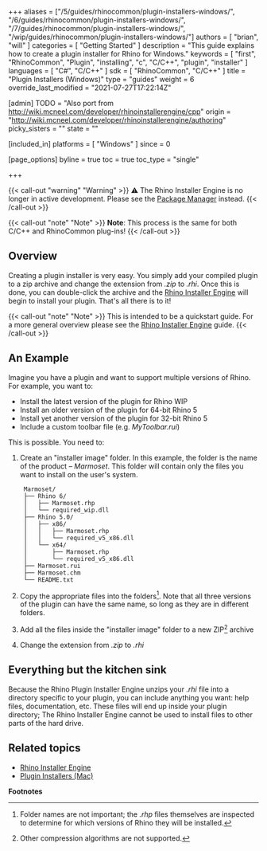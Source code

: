 +++
aliases = ["/5/guides/rhinocommon/plugin-installers-windows/", "/6/guides/rhinocommon/plugin-installers-windows/", "/7/guides/rhinocommon/plugin-installers-windows/", "/wip/guides/rhinocommon/plugin-installers-windows/"]
authors = [ "brian", "will" ]
categories = [ "Getting Started" ]
description = "This guide explains how to create a plugin installer for Rhino for Windows."
keywords = [ "first", "RhinoCommon", "Plugin", "installing", "c", "C/C++", "plugin", "installer" ]
languages = [ "C#", "C/C++" ]
sdk = [ "RhinoCommon", "C/C++" ]
title = "Plugin Installers (Windows)"
type = "guides"
weight = 6
override_last_modified = "2021-07-27T17:22:14Z"

[admin]
TODO = "Also port from http://wiki.mcneel.com/developer/rhinoinstallerengine/cpp"
origin = "http://wiki.mcneel.com/developer/rhinoinstallerengine/authoring"
picky_sisters = ""
state = ""

[included_in]
platforms = [ "Windows" ]
since = 0

[page_options]
byline = true
toc = true
toc_type = "single"

+++

{{< call-out "warning" "Warning" >}}
⚠️ The Rhino Installer Engine is no longer in active development. Please see the <a class="alert-link" href="/guides/yak/creating-a-rhino-plugin-package/">Package Manager</a> instead.
{{< /call-out >}}

{{< call-out "note" "Note" >}}
<strong>Note</strong>: This process is the same for both C/C++ and RhinoCommon plug-ins!
{{< /call-out >}}


## Overview

Creating a plugin installer is very easy.  You simply add your compiled plugin to a zip archive and change the extension from *.zip* to *.rhi*.  Once this is done, you can double-click the archive and the [Rhino Installer Engine](/guides/general/rhino-installer-engine) will begin to install your plugin.  That's all there is to it!

{{< call-out "note" "Note" >}}
This is intended to be a quickstart guide. For a more general overview please see the <a href="/guides/general/rhino-installer-engine">Rhino Installer Engine</a> guide.
{{< /call-out >}}

## An Example

Imagine you have a plugin and want to support multiple versions of Rhino.  For example, you want to:

- Install the latest version of the plugin for Rhino WIP
- Install an older version of the plugin for 64-bit Rhino 5
- Install yet another version of the plugin for 32-bit Rhino 5
- Include a custom toolbar file (e.g. *MyToolbar.rui*)

This is possible. You need to:

1. Create an "installer image" folder. In this example, the folder is the name of the product – _Marmoset_. This folder will contain only the files you want to install on the user's system.

        Marmoset/
        ├── Rhino 6/
        │   ├── Marmoset.rhp
        │   └── required_wip.dll
        ├── Rhino 5.0/
        │   ├── x86/
        │   │   ├── Marmoset.rhp
        │   │   └── required_v5_x86.dll
        │   └── x64/
        │       ├── Marmoset.rhp
        │       └── required_v5_x86.dll
        ├── Marmoset.rui
        ├── Marmoset.chm
        └── README.txt


1. Copy the appropriate files into the folders[^1].  Note that all three versions of the plugin can have the same name, so long as they are in different folders.
1. Add all the files inside the "installer image" folder to a new ZIP[^2] archive
1. Change the extension from *.zip* to *.rhi*

## Everything but the kitchen sink

Because the Rhino Plugin Installer Engine unzips your *.rhi* file into a directory specific to your plugin, you can include anything you want: help files, documentation, etc.  These files will end up inside your plugin directory; The Rhino Installer Engine cannot be used to install files to other parts of the hard drive.

## Related topics

- [Rhino Installer Engine](/guides/general/rhino-installer-engine)
- [Plugin Installers (Mac)](/guides/rhinocommon/plugin-installers-mac)

**Footnotes**

[^1]: Folder names are not important; the *.rhp* files themselves are inspected to determine for which versions of Rhino they will be installed.
[^2]: Other compression algorithms are not supported.
